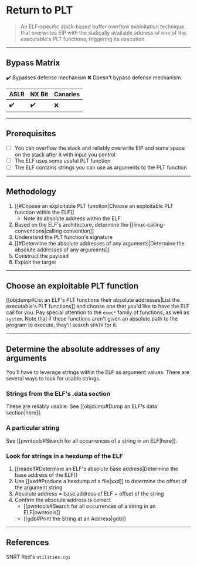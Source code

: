 # Return to PLT

> An ELF-specific stack-based buffer overflow exploitation technique that overwrites EIP with the statically available address of one of the executable's PLT functions, triggering its execution.

---

## Bypass Matrix

✔️ Bypasses defense mechanism
❌ Doesn't bypass defense mechanism

| ASLR | NX Bit | Canaries |
| --- | --- | --- |
| ✔️ | ✔️ | ❌ |

---

## Prerequisites

- [ ] You can overflow the stack and reliably overwrite EIP and some space on the stack after it with input you control
- [ ] The ELF uses some useful PLT function
- [ ] The ELF contains strings you can use as arguments to the PLT function

---

## Methodology

1. [[#Choose an exploitable PLT function|Choose an exploitable PLT function within the ELF]]
	- Note its absolute address within the ELF
2. Based on the ELF's architecture, determine the [[linux-calling-conventions|calling convention]]
3. Understand the PLT function's signature
5. [[#Determine the absolute addresses of any arguments|Determine the absolute addresses of any arguments]]
6. Construct the payload
7. Exploit the target

---

## Choose an exploitable PLT function

[[objdump#List an ELF's PLT functions their absolute addresses|List the executable's PLT functions]] and choose one that you'd like to have the ELF call for you. Pay special attention to the `exec*` family of functions, as well as `system`. Note that if these functions aren't given an absolute path to the program to execute, they'll search `$PATH` for it.

---

## Determine the absolute addresses of any arguments

You'll have to leverage strings within the ELF as argument values. There are several ways to look for usable strings.

### Strings from the ELF's .data section

These are reliably usable. See [[objdump#Dump an ELF's data section|here]].

### A particular string

See [[pwntools#Search for all occurrences of a string in an ELF|here]].

### Look for strings in a hexdump of the ELF

1. [[readelf#Determine an ELF's absolute base address|Determine the base address of the ELF]]
2. Use [[xxd#Produce a hexdump of a file|xxd]] to determine the offset of the argument string
3. Absolute address = base address of ELF + offset of the string
4. Confirm the absolute address is correct
	- [[pwntools#Search for all occurrences of a string in an ELF|pwntools]]
	- [[gdb#Print the String at an Address|gdb]]

---

## References

SNRT Red's `utilities.cgi`
